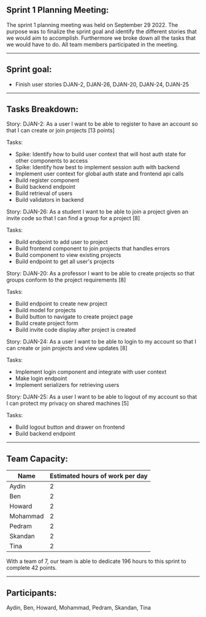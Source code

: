 ## Sprint 1 Planning Meeting: 

The sprint 1 planning meeting was held on September 29 2022. The purpose was to finalize the sprint goal and identify the different stories that we would aim to accomplish. Furthermore we broke down all the tasks that we would have to do. All team members participated in the meeting.

---
## Sprint goal:
 - Finish user stories DJAN-2, DJAN-26, DJAN-20, DJAN-24, DJAN-25

---
## Tasks Breakdown:

Story: DJAN-2: As a user I want to be able to register to have an account so that I can create or join projects [13 points]

Tasks:
- Spike: Identify how to build user context that will host auth state for other components to access
- Spike: Identify how best to implement session auth with backend
- Implement user context for global auth state and frontend api calls
- Build register component
- Build backend endpoint
- Build retrieval of users
- Build validators in backend

Story: DJAN-26: As a student I want to be able to join a project given an invite code so that I can find a group for a project [8]

Tasks:
- Build endpoint to add user to project
- Build frontend component to join projects that handles errors
- Build component to view existing projects 
- Build endpoint to get all user's projects

Story: DJAN-20: As a professor I want to be able to create projects so that groups conform to the project requirements [8]

Tasks:
- Build endpoint to create new project
- Build model for projects
- Build button to navigate to create project page
- Build create project form
- Build invite code display after project is created

Story: DJAN-24: As a user I want to be able to login to my account so that I can create or join projects and view updates [8]

Tasks:
- Implement login component and integrate with user context
- Make login endpoint
- Implement serializers for retrieving users

Story: DJAN-25: As a user I want to be able to logout of my account so that I can protect my privacy on shared machines [5]

Tasks:
- Build logout button and drawer on frontend
- Build backend endpoint

---
## Team Capacity:
| Name | Estimated hours of work per day |
| --- | --- |
| Aydin | 2 |
| Ben | 2 |
| Howard | 2 |
| Mohammad | 2 |
| Pedram | 2 |
| Skandan | 2 |
| Tina | 2 |

With a team of 7, our team is able to dedicate 196 hours to this sprint to complete 42 points. 

---

## Participants: 
Aydin, Ben, Howard, Mohammad, Pedram, Skandan, Tina
